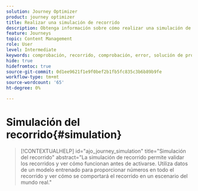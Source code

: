```yaml
---
solution: Journey Optimizer
product: journey optimizer
title: Realizar una simulación de recorrido
description: Obtenga información sobre cómo realizar una simulación de recorrido
feature: Journeys
topic: Content Management
role: User
level: Intermediate
keywords: comprobación, recorrido, comprobación, error, solución de problemas
hide: true
hidefromtoc: true
source-git-commit: 0d1ee9621f1e9f0bef2b1fb5fc835c3b6b89b9fe
workflow-type: tm+mt
source-wordcount: '65'
ht-degree: 0%

---
```


# Simulación del recorrido{#simulation}

>[!CONTEXTUALHELP]
>id="ajo_journey_simulation"
>title="Simulación del recorrido"
>abstract="La simulación de recorrido permite validar los recorridos y ver cómo funcionan antes de activarse. Utiliza datos de un modelo entrenado para proporcionar números en todo el recorrido y ver cómo se comportará el recorrido en un escenario del mundo real."

